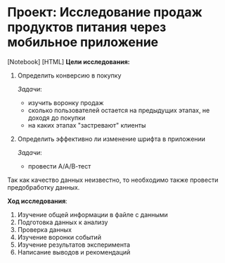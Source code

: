 # Проект: Исследование продаж продуктов питания через мобильное приложение
[Notebook] [HTML]
**Цели исследования:**
1. Определить конверсию в покупку
    
    *Задачи*: 
    - изучить воронку продаж
    - сколько пользователей остается на предыдущих этапах, не доходя до покупки
    - на каких этапах "застревают" клиенты
    
2. Определить эффективно ли изменение шрифта в приложении
   
   *Задачи*:
    - провести А/А/В-тест
    
Так как качество данных неизвестно, то необходимо также провести предобработку данных. 

**Ход исследования**:
1. Изучение общей информации в файле с данными
2. Подготовка данных к анализу
3. Проверка данных
4. Изучение воронки событий
5. Изучение результатов эксперимента
6. Написание выводов и рекомендаций
